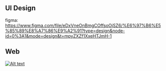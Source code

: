 ## UI Design

figma: https://www.figma.com/file/eDxVneOnBmgCOffsoOjSZ6/%E6%97%B6%E5%85%89%E8%A7%86%E9%A2%91?type=design&node-id=0%3A1&mode=design&t=mpyZXZf1XxeHTJmH-1

## Web


[![Alt text](https://big-event-spcrey.oss-cn-beijing.aliyuncs.com/04fd3f51-fd5c-491c-9ed1-c318ffcc6d24.jpg)](https://big-event-spcrey.oss-cn-beijing.aliyuncs.com/demo.mp4)



